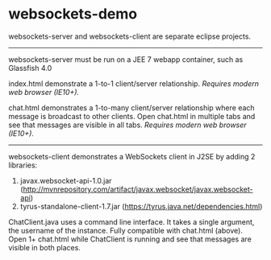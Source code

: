 websockets-demo
===============
websockets-server and websockets-client are separate eclipse projects.

---------------
websockets-server must be run on a JEE 7 webapp container, such as Glassfish 4.0

index.html demonstrate a 1-to-1 client/server relationship. *Requires modern web browser (IE10+).*

chat.html demonstrates a 1-to-many client/server relationship where each message is broadcast to other clients. Open chat.html in multiple tabs and see that messages are visible in all tabs. *Requires modern web browser (IE10+).*

---------------
websockets-client demonstrates a WebSockets client in J2SE by adding 2 libraries:

1. javax.websocket-api-1.0.jar (http://mvnrepository.com/artifact/javax.websocket/javax.websocket-api)
1. tyrus-standalone-client-1.7.jar (https://tyrus.java.net/dependencies.html)

ChatClient.java uses a command line interface. It takes a single argument, the username of the instance. Fully compatible with chat.html (above). Open 1+ chat.html while ChatClient is running and see that messages are visible in both places.
